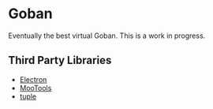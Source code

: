 # Goban
Eventually the best virtual Goban. This is a work in progress.

## Third Party Libraries
* [Electron](http://electron.atom.io/)
* [MooTools](http://mootools.net/)
* [tuple](https://github.com/Wolfy87/tuple)